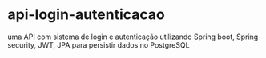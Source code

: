 # api-login-autenticacao

uma API com sistema de login e autenticação utilizando Spring boot, Spring security, JWT, JPA para persistir dados no PostgreSQL
